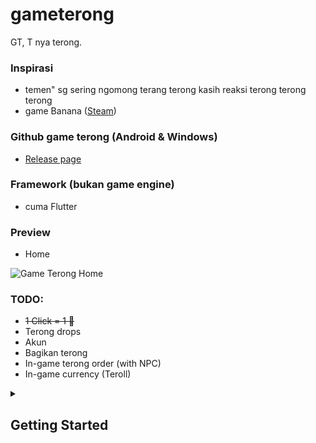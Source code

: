 # gameterong

GT, T nya terong.

### Inspirasi
- temen" sg sering ngomong terang terong kasih reaksi terong terong terong
- game Banana ([Steam](https://store.steampowered.com/app/2923300/Banana))

### Github game terong (Android & Windows)
- [Release page](https://github.com/ramasii/game-terong/releases)

### Framework (bukan game engine)
- cuma Flutter

### Preview
- Home

![Game Terong Home](https://i.imgur.com/hZR48w7.png)

### TODO:
- ~~1 Click = 1 🍆~~
- Terong drops
- Akun
- Bagikan terong
- In-game terong order (with NPC)
- In-game currency (Teroll)

<details>
<summary><h2>Getting Started</h2></summary>
<br>
<p>This project is a starting point for a Flutter application.</p>
<p>A few resources to get you started if this is your first Flutter project:</p>
  
<ul>
  <li><a href="https://docs.flutter.dev/get-started/codelab">Lab: Write your first Flutter app</a></li>
  <li><a href="https://docs.flutter.dev/cookbook">Cookbook: Useful Flutter samples</a></li>
</ul>

<p>
  For help getting started with Flutter development, view the
<a href="https://docs.flutter.dev/">online documentation</a>, which offers tutorials,
samples, guidance on mobile development, and a full API reference.
</p>
</details>
